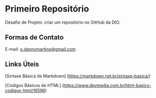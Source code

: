 # Primeiro Repositório
Desafio de Projeto: criar um repositório no GitHub da DIO.
## Formas de Contato
E-mail: o.dannymartins@gmail.com
## Links Úteis
[Sintaxe Básica de Markdown] (https://markdown.net.br/sintaxe-basica/)

[Códigos Básicos de HTML] (https://www.devmedia.com.br/html-basico-codigos-html/16596)
